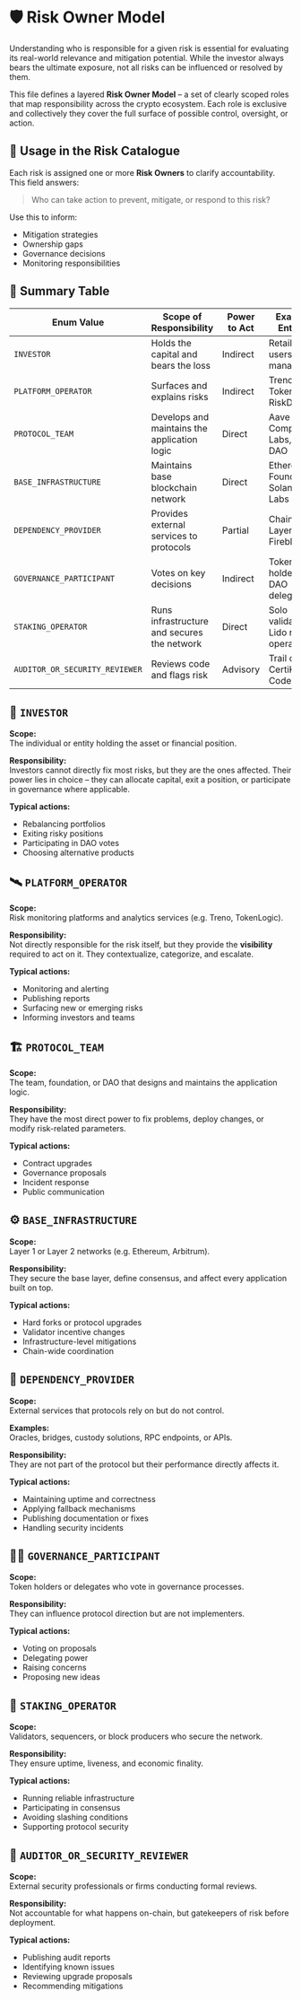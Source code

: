 # 🛡 Risk Owner Model

Understanding who is responsible for a given risk is essential for evaluating its real-world relevance and mitigation potential. While the investor always bears the ultimate exposure, not all risks can be influenced or resolved by them.

This file defines a layered **Risk Owner Model** – a set of clearly scoped roles that map responsibility across the crypto ecosystem. Each role is exclusive and collectively they cover the full surface of possible control, oversight, or action.

## 🧩 Usage in the Risk Catalogue

Each risk is assigned one or more **Risk Owners** to clarify accountability. This field answers:

> Who can take action to prevent, mitigate, or respond to this risk?

Use this to inform:

- Mitigation strategies  
- Ownership gaps  
- Governance decisions  
- Monitoring responsibilities

## 🎯 Summary Table

| Enum Value                  | Scope of Responsibility                         | Power to Act | Example Entities                     |
|-----------------------------|--------------------------------------------------|--------------|--------------------------------------|
| `INVESTOR`                  | Holds the capital and bears the loss            | Indirect     | Retail users, fund managers          |
| `PLATFORM_OPERATOR`         | Surfaces and explains risks                     | Indirect     | Treno, TokenLogic, RiskDAO           |
| `PROTOCOL_TEAM`             | Develops and maintains the application logic    | Direct       | Aave team, Compound Labs, Lido DAO   |
| `BASE_INFRASTRUCTURE`       | Maintains base blockchain network               | Direct       | Ethereum Foundation, Solana Labs     |
| `DEPENDENCY_PROVIDER`       | Provides external services to protocols         | Partial      | Chainlink, LayerZero, Fireblocks     |
| `GOVERNANCE_PARTICIPANT`    | Votes on key decisions                          | Indirect     | Token holders, DAO delegates         |
| `STAKING_OPERATOR`          | Runs infrastructure and secures the network     | Direct       | Solo validators, Lido node operators |
| `AUDITOR_OR_SECURITY_REVIEWER` | Reviews code and flags risk                   | Advisory     | Trail of Bits, CertiK, Code4rena     |


## 🧍 `INVESTOR`

**Scope:**  
The individual or entity holding the asset or financial position.

**Responsibility:**  
Investors cannot directly fix most risks, but they are the ones affected. Their power lies in choice – they can allocate capital, exit a position, or participate in governance where applicable.

**Typical actions:**  
- Rebalancing portfolios  
- Exiting risky positions  
- Participating in DAO votes  
- Choosing alternative products

## 🛰 `PLATFORM_OPERATOR`

**Scope:**  
Risk monitoring platforms and analytics services (e.g. Treno, TokenLogic).

**Responsibility:**  
Not directly responsible for the risk itself, but they provide the **visibility** required to act on it. They contextualize, categorize, and escalate.

**Typical actions:**  
- Monitoring and alerting  
- Publishing reports  
- Surfacing new or emerging risks  
- Informing investors and teams

## 🏗 `PROTOCOL_TEAM`

**Scope:**  
The team, foundation, or DAO that designs and maintains the application logic.

**Responsibility:**  
They have the most direct power to fix problems, deploy changes, or modify risk-related parameters.

**Typical actions:**  
- Contract upgrades  
- Governance proposals  
- Incident response  
- Public communication

## ⚙️ `BASE_INFRASTRUCTURE`

**Scope:**  
Layer 1 or Layer 2 networks (e.g. Ethereum, Arbitrum).

**Responsibility:**  
They secure the base layer, define consensus, and affect every application built on top.

**Typical actions:**  
- Hard forks or protocol upgrades  
- Validator incentive changes  
- Infrastructure-level mitigations  
- Chain-wide coordination

## 🔗 `DEPENDENCY_PROVIDER`

**Scope:**  
External services that protocols rely on but do not control.

**Examples:**  
Oracles, bridges, custody solutions, RPC endpoints, or APIs.

**Responsibility:**  
They are not part of the protocol but their performance directly affects it.

**Typical actions:**  
- Maintaining uptime and correctness  
- Applying fallback mechanisms  
- Publishing documentation or fixes  
- Handling security incidents

## 🧑‍⚖️ `GOVERNANCE_PARTICIPANT`

**Scope:**  
Token holders or delegates who vote in governance processes.

**Responsibility:**  
They can influence protocol direction but are not implementers.

**Typical actions:**  
- Voting on proposals  
- Delegating power  
- Raising concerns  
- Proposing new ideas

## 🧱 `STAKING_OPERATOR`

**Scope:**  
Validators, sequencers, or block producers who secure the network.

**Responsibility:**  
They ensure uptime, liveness, and economic finality.

**Typical actions:**  
- Running reliable infrastructure  
- Participating in consensus  
- Avoiding slashing conditions  
- Supporting protocol security

## 🧪 `AUDITOR_OR_SECURITY_REVIEWER`

**Scope:**  
External security professionals or firms conducting formal reviews.

**Responsibility:**  
Not accountable for what happens on-chain, but gatekeepers of risk before deployment.

**Typical actions:**  
- Publishing audit reports  
- Identifying known issues  
- Reviewing upgrade proposals  
- Recommending mitigations

